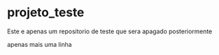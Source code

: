# projeto_teste
Este e apenas um repositorio de teste que sera apagado posteriormente

apenas mais uma linha
